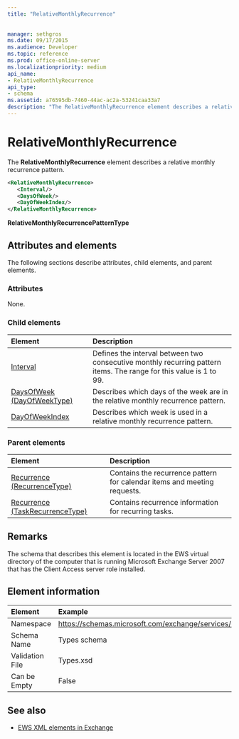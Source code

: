 ```yaml
---
title: "RelativeMonthlyRecurrence"
 
 
manager: sethgros
ms.date: 09/17/2015
ms.audience: Developer
ms.topic: reference
ms.prod: office-online-server
ms.localizationpriority: medium
api_name:
- RelativeMonthlyRecurrence
api_type:
- schema
ms.assetid: a76595db-7460-44ac-ac2a-53241caa33a7
description: "The RelativeMonthlyRecurrence element describes a relative monthly recurrence pattern."
---
```


# RelativeMonthlyRecurrence

The **RelativeMonthlyRecurrence** element describes a relative monthly recurrence pattern. 
  
```xml
<RelativeMonthlyRecurrence>
   <Interval/>
   <DaysOfWeek/>
   <DayOfWeekIndex/>
</RelativeMonthlyRecurrence>
```

 **RelativeMonthlyRecurrencePatternType**
## Attributes and elements

The following sections describe attributes, child elements, and parent elements.
  
### Attributes

None.
  
### Child elements

|**Element**|**Description**|
|:-----|:-----|
|[Interval](interval.md) <br/> |Defines the interval between two consecutive monthly recurring pattern items. The range for this value is 1 to 99.  <br/> |
|[DaysOfWeek (DayOfWeekType)](daysofweek-dayofweektype.md) <br/> |Describes which days of the week are in the relative monthly recurrence pattern.  <br/> |
|[DayOfWeekIndex](dayofweekindex.md) <br/> |Describes which week is used in a relative monthly recurrence pattern.  <br/> |
   
### Parent elements

|**Element**|**Description**|
|:-----|:-----|
|[Recurrence (RecurrenceType)](recurrence-recurrencetype.md) <br/> |Contains the recurrence pattern for calendar items and meeting requests.  <br/> |
|[Recurrence (TaskRecurrenceType)](recurrence-taskrecurrencetype.md) <br/> |Contains recurrence information for recurring tasks.  <br/> |
   
## Remarks

The schema that describes this element is located in the EWS virtual directory of the computer that is running Microsoft Exchange Server 2007 that has the Client Access server role installed.
  
## Element information

|Element|Example|
|:-----|:-----|
|Namespace  <br/> |https://schemas.microsoft.com/exchange/services/2006/types  <br/> |
|Schema Name  <br/> |Types schema  <br/> |
|Validation File  <br/> |Types.xsd  <br/> |
|Can be Empty  <br/> |False  <br/> |
   
## See also



- [EWS XML elements in Exchange](ews-xml-elements-in-exchange.md)

